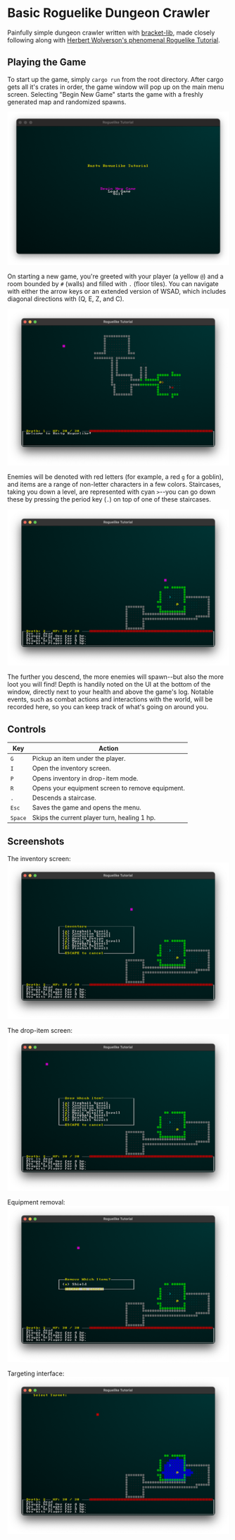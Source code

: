 # Basic Roguelike Dungeon Crawler

Painfully simple dungeon crawler written with [bracket-lib](https://github.com/amethyst/bracket-lib), made closely following along with [Herbert Wolverson's phenomenal Roguelike Tutorial](https://bfnightly.bracketproductions.com/rustbook/).

## Playing the Game

To start up the game, simply `cargo run` from the root directory. After cargo gets all it's crates in order, the game window will pop up on the main menu screen. Selecting "Begin New Game" starts the game with a freshly generated map and randomized spawns.

![Main Menu Screen](images/main_menu.png)

On starting a new game, you're greeted with your player (a yellow `@`) and a room bounded by `#` (walls) and filled with `.` (floor tiles). You can navigate with either the arrow keys or an extended version of WSAD, which includes diagonal directions with (Q, E, Z, and C).

![Screenshot 1](images/game_1.png)

Enemies will be denoted with red letters (for example, a red `g` for a goblin), and items are a range of non-letter characters in a few colors. Staircases, taking you down a level, are represented with cyan `>`--you can go down these by pressing the period key (`.`) on top of one of these staircases.

![Screenshot 2](images/game_2.png)

The further you descend, the more enemies will spawn--but also the more loot you will find! Depth is handily noted on the UI at the bottom of the window, directly next to your health and above the game's log. Notable events, such as combat actions and interactions with the world, will be recorded here, so you can keep track of what's going on around you.

## Controls

| Key     | Action                                           |
| ------- | ------------------------------------------------ |
| `G`     | Pickup an item under the player.                 |
| `I`     | Open the inventory screen.                       |
| `P`     | Opens inventory in drop-item mode.               |
| `R`     | Opens your equipment screen to remove equipment. |
| `.`     | Descends a staircase.                            |
| `Esc`   | Saves the game and opens the menu.               |
| `Space` | Skips the current player turn, healing 1 hp.     |

## Screenshots

The inventory screen:
![Inventory Screen](images/inventory.png)

The drop-item screen:
![Drop Screen](images/drop_screen.png)

Equipment removal:
![Equipment Screen](images/unequip.png)

Targeting interface:
![Targeting](images/targeting.png)
